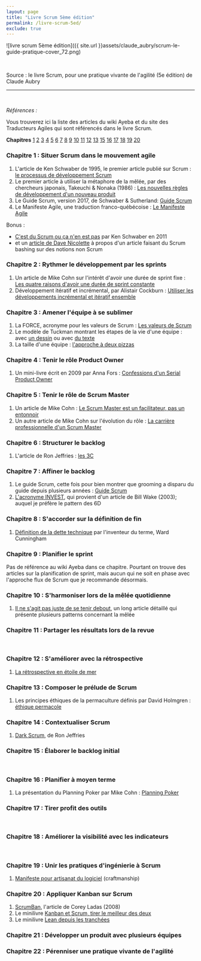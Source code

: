 ```yaml
---
layout: page
title: "Livre Scrum 5ème édition"
permalink: /livre-scrum-5ed/
exclude: true
---
```


![livre scrum 5ème édition]({{ site.url }}assets/claude_aubry/scrum-le-guide-pratique-cover_72.png)

&nbsp;  

Source : le livre Scrum, pour une pratique vivante de l'agilité (5e édition) de Claude Aubry

---
&nbsp;  

_Références :_

Vous trouverez ici la liste des articles du wiki Ayeba et du site des Traducteurs Agiles qui sont référencés dans le livre Scrum.

**Chapitres** [1](#ch01) [2](#ch02) [3](#ch03) [4](#ch04) [5](#ch05) [6](#ch06) [7](#ch07) [8](#ch08) [9](#ch09) [10](#ch10) [11](#ch11) [12](#ch12) [13](#ch14) [15](#ch15) [16](#ch16) [17](#ch17) [18](#ch18) [19](#ch19) [20](#ch20)  


### <a name="ch01"></a> Chapitre 1 : Situer Scrum dans le mouvement agile

1. L'article de Ken Schwaber de 1995, le premier article publié sur Scrum : [le processus de développement Scrum](http://www.les-traducteurs-agiles.org/2017/07/20/le-processus-de-developpement-SCRUM.html)
2. Le premier article à utiliser la métaphore de la mêlée, par des chercheurs japonais, Takeuchi & Nonaka (1986) : [Les nouvelles règles de développement d'un nouveau produit](http://www.les-traducteurs-agiles.org/2009/06/07/les-nouvelles-regles-de-developpement-d-un-nouveau-produit.html)
3. Le Guide Scrum, version 2017, de Schwaber & Sutherland: [Guide Scrum](http://www.les-traducteurs-agiles.org/2017/11/12/guide-scrum-novembre-2017.html)
4. Le Manifeste Agile, une traduction franco-québécoise : [Le Manifeste Agile](http://www.les-traducteurs-agiles.org/2011/01/01/manifeste-pour-le-developpement-agile-de-logiciels.html)

Bonus :

* [C'est du Scrum ou ça n'en est pas](http://www.les-traducteurs-agiles.org/2011/01/12/c-est-du-scrum-ou-ca-n-en-est-pas.html) par Ken Schwaber en 2011
* et un [article de Dave Nicolette](http://www.les-traducteurs-agiles.org/scrum/2016/06/19/c-est-quoi-le-probleme.html) à propos d'un article faisant du Scrum bashing sur des notions non Scrum


### <a name="ch02"></a> Chapitre 2 : Rythmer le développement par les sprints

1. Un article de Mike Cohn sur l'intérêt d'avoir une durée de sprint fixe : [Les quatre raisons d'avoir une durée de sprint constante](http://www.les-traducteurs-agiles.org/2017/11/19/les-quatre-raisons-d-avoir-une-duree-de-sprint-constante.html)
2. Développement itératif et incrémental, par Alistair Cockburn : [Utiliser les développements incrémental et itératif ensemble](http://www.les-traducteurs-agiles.org/2009/11/16/utiliser-les-developpements-incremental-et-iteratif-ensemble.html)


### <a name="ch03"></a> Chapitre 3 : Amener l'équipe à se sublimer

1. La FORCE, acronyme pour les valeurs de Scrum : [Les valeurs de Scrum](http://www.les-traducteurs-agiles.org/2016/07/22/les-valeurs-de-scrum.html)
2. Le modèle de Tuckman montrant les étapes de la vie d'une équipe : avec [un dessin](http://www.les-traducteurs-agiles.org/2016/10/16/modele-de-tuckman.html) ou avec [du texte](http://www.les-traducteurs-agiles.org/2017/12/20/les-cinq-etapes-de-developpement-d-une-equipe-et-le-role-du-chef-de-projet.html)
3. La taille d'une équipe : [l'approche à deux pizzas](http://www.les-traducteurs-agiles.org/2014/11/03/l-approche-des-deux-pizzas-pour-un-travail-d-equipe-productif.html)


### <a name="ch04"></a> Chapitre 4 : Tenir le rôle Product Owner

1. Un mini-livre écrit en 2009 par Anna Fors : [Confessions d'un Serial Product Owner](http://www.les-traducteurs-agiles.org/2013/07/24/confessions-d-un-serial-product-owner.html)


### <a name="ch05"></a> Chapitre 5 : Tenir le rôle de Scrum Master

1. Un article de Mike Cohn : [Le Scrum Master est un facilitateur, pas un entonnoir](http://www.les-traducteurs-agiles.org/2016/10/06/le-scrummaster-est-un-facilitateur-pas-un-entonnoir.html)
2. Un autre article de Mike Cohn sur l'évolution du rôle : [La carrière professionnelle d'un Scrum Master](http://www.les-traducteurs-agiles.org/2017/05/16/la-carriere-professionnelle-d-un-scrummaster.html)


### <a name="ch06"></a> Chapitre 6 : Structurer le backlog

1. L'article de Ron Jeffries : [les 3C](http://www.les-traducteurs-agiles.org/2009/11/12/xp-l-essentiel-carte-conversation-confirmation.html)


### <a name="ch07"></a> Chapitre 7 : Affiner le backlog

1. Le guide Scrum, cette fois pour bien montrer que grooming a disparu du guide depuis plusieurs années : [Guide Scrum](http://www.les-traducteurs-agiles.org/2017/11/12/guide-scrum-novembre-2017.html)
2. [L'acronyme INVEST](http://www.les-traducteurs-agiles.org/story/2015/02/23/investissez-dans-de-bonnes-stories-et-dans-des-taches-smart.html), qui provient d'un article de Bill Wake (2003); auquel je préfère le pattern des 6D


### <a name="ch08"></a> Chapitre 8 : S'accorder sur la définition de fin

1. [Définition de la dette technique](http://www.les-traducteurs-agiles.org/2017/06/19/definition-de-la-dette-technique.html) par l'inventeur du terme, Ward Cunningham


### <a name="ch09"></a> Chapitre 9 : Planifier le sprint
Pas de référence au wiki Ayeba dans ce chapitre. Pourtant on trouve des articles sur la planification de sprint, mais aucun qui ne soit en phase avec l'approche flux de Scrum que je recommande désormais.


### <a name="ch10"></a> Chapitre 10 : S'harmoniser lors de la mêlée quotidienne

1. [Il ne s'agit pas juste de se tenir debout](http://www.les-traducteurs-agiles.org/agile/stand-up/2015/07/25/il-ne-s-agit-pas-juste-de-se-tenir-debout.html), un long article détaillé qui présente plusieurs patterns concernant la mêlée


### <a name="ch11"></a> Chapitre 11 : Partager les résultats lors de la revue
&nbsp;  


### <a name="ch12"></a> Chapitre 12 : S'améliorer avec la rétrospective

1. [La rétrospective en étoile de mer](http://www.les-traducteurs-agiles.org/2011/11/13/la-retrospective-en-etoile-de-mer.html)


### <a name="ch13"></a> Chapitre 13 : Composer le prélude de Scrum

1. Les principes éthiques de la permaculture définis par David Holmgren : [éthique permacole](http://www.les-traducteurs-agiles.org/2017/08/28/les-valeurs-de-la-permaculture.html)


### <a name="ch14"></a> Chapitre 14 : Contextualiser Scrum

1. [Dark Scrum](http://www.les-traducteurs-agiles.org/scrum/2016/11/20/dark-scrum.html), de Ron Jeffries


### <a name="ch15"></a> Chapitre 15 : Élaborer le backlog initial
&nbsp;  


### <a name="ch16"></a> Chapitre 16 : Planifier à moyen terme

1. La présentation du Planning Poker par Mike Cohn : [Planning Poker](http://www.les-traducteurs-agiles.org/2017/07/21/planning-poker-une-technique-de-planification-et-d-estimation-agile.html)


### <a name="ch17"></a> Chapitre 17 : Tirer profit des outils
&nbsp;  


### <a name="ch18"></a> Chapitre 18 : Améliorer la visibilité avec les indicateurs
&nbsp;  


### <a name="ch19"></a> Chapitre 19 : Unir les pratiques d'ingénierie à Scrum

1. [Manifeste pour artisanat du logiciel](http://manifesto.softwarecraftsmanship.org/#/fr-fr) (craftmanship)


### <a name="ch20"></a> Chapitre 20 : Appliquer Kanban sur Scrum

1. [ScrumBan](http://www.les-traducteurs-agiles.org/2011/07/01/scrum-ban.html), l'article de Corey Ladas (2008)
2. Le minilivre [Kanban et Scrum, tirer le meilleur des deux](http://www.les-traducteurs-agiles.org/2010/01/18/kanban-et-scrum-tirer-le-meilleur-des-deux.html)
3. Le minilivre [Lean depuis les tranchées](http://www.les-traducteurs-agiles.org/2012/03/20/lean-depuis-les-tranchees.html)

### <a name="ch21"></a> Chapitre 21 : Développer un produit avec plusieurs équipes

### <a name="ch22"></a> Chapitre 22 : Pérenniser une pratique vivante de l'agilité
